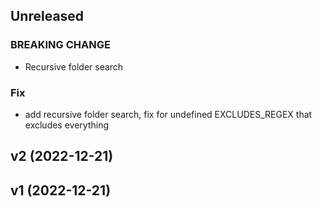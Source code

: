 ## Unreleased

### BREAKING CHANGE

- Recursive folder search

### Fix

- add recursive folder search, fix for undefined EXCLUDES_REGEX that excludes everything

## v2 (2022-12-21)

## v1 (2022-12-21)
